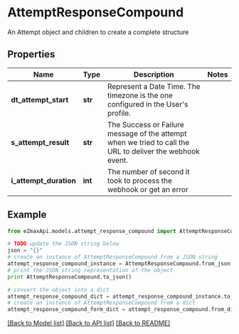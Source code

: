 # AttemptResponseCompound

An Attempt object and children to create a complete structure

## Properties

Name | Type | Description | Notes
------------ | ------------- | ------------- | -------------
**dt_attempt_start** | **str** | Represent a Date Time. The timezone is the one configured in the User&#39;s profile. | 
**s_attempt_result** | **str** | The Success or Failure message of the attempt when we tried to call the URL to deliver the webhook event. | 
**i_attempt_duration** | **int** | The number of second it took to process the webhook or get an error | 

## Example

```python
from eZmaxApi.models.attempt_response_compound import AttemptResponseCompound

# TODO update the JSON string below
json = "{}"
# create an instance of AttemptResponseCompound from a JSON string
attempt_response_compound_instance = AttemptResponseCompound.from_json(json)
# print the JSON string representation of the object
print AttemptResponseCompound.to_json()

# convert the object into a dict
attempt_response_compound_dict = attempt_response_compound_instance.to_dict()
# create an instance of AttemptResponseCompound from a dict
attempt_response_compound_form_dict = attempt_response_compound.from_dict(attempt_response_compound_dict)
```
[[Back to Model list]](../README.md#documentation-for-models) [[Back to API list]](../README.md#documentation-for-api-endpoints) [[Back to README]](../README.md)



